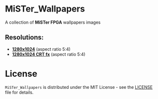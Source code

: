 # MiSTer_Wallpapers
A collection of **MiSTer FPGA** wallpapers images

## Resolutions:
- **[1280x1024](/1280x1024/)** (aspect ratio 5:4)
- **[1280x1024 CRT fx](/1280x1024/)** (aspect ratio 5:4)

# License
``MiSTer_Wallpapers`` is distributed under the MIT License - see the [LICENSE](LICENSE) file for details.